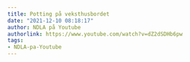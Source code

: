 ```yaml
---
title: Potting på veksthusbordet
date: "2021-12-10 08:18:17"
author: NDLA på Youtube
authorlink: https://www.youtube.com/watch?v=dZ2dSDHb6pw
tags:
- NDLA-pa-Youtube
---
```

